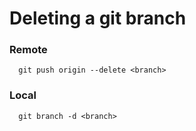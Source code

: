 # Deleting a git branch

### Remote
```
  git push origin --delete <branch>
```
### Local
```
  git branch -d <branch>
```



